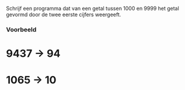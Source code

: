 Schrijf een programma dat van een getal tussen 1000 en 9999 het getal gevormd door de twee eerste cijfers weergeeft.
### Voorbeeld
# 9437 -> 94
# 1065 -> 10
